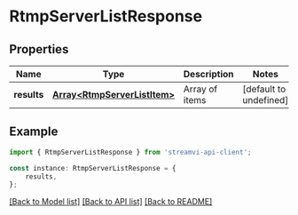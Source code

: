 # RtmpServerListResponse


## Properties

Name | Type | Description | Notes
------------ | ------------- | ------------- | -------------
**results** | [**Array&lt;RtmpServerListItem&gt;**](RtmpServerListItem.md) | Array of items | [default to undefined]

## Example

```typescript
import { RtmpServerListResponse } from 'streamvi-api-client';

const instance: RtmpServerListResponse = {
    results,
};
```

[[Back to Model list]](../README.md#documentation-for-models) [[Back to API list]](../README.md#documentation-for-api-endpoints) [[Back to README]](../README.md)
